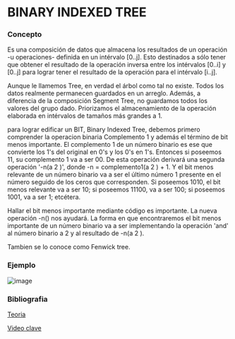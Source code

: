 # BINARY INDEXED TREE 

### Concepto
Es una composición de datos que almacena los resultados de un operación -u operaciones- definida en un intérvalo [0..j]. Esto destinados a sólo tener que obtener el resultado de la operación inversa entre los intérvalos [0..i] y [0..j] para lograr tener el resultado de la operación para el intérvalo [i..j].

 Aunque le llamemos Tree, en verdad el árbol como tal no existe. Todos los datos realmente permanecen guardados en un arreglo. Además, a diferencia de la composición Segment Tree, no guardamos todos los valores del grupo dado. Priorizamos el almacenamiento de la operación elaborada en intérvalos de tamaños más grandes a 1.

 para lograr edificar un BIT, Binary Indexed Tree, debemos primero comprender la operacion binaria Complemento 1 y además el término de bit menos importante. El complemento 1 de un número binario es ese que convierte los 1's del original en 0's y los 0's en 1's. Entonces si poseemos 11, su complemento 1 va a ser 00. De esta operación derivará una segunda operación '-n(a 2 )', donde -n = complemento1(a 2 ) + 1. Y el bit menos relevante de un número binario va a ser el último número 1 presente en el número seguido de los ceros que corresponden. Si poseemos 1010, el bit menos relevante va a ser 10; si poseemos 11100, va a ser 100; si poseemos 1001, va a ser 1; etcétera.

 Hallar el bit menos importante mediante código es importante. La nueva operación -n() nos ayudará. La forma en que encontraremos el bit menos importante de un número binario va a ser implementando la operación 'and' al número binario a 2 y al resultado de -n(a 2 ). 
 
 Tambien se lo conoce como Fenwick tree.

### Ejemplo 
![image](https://user-images.githubusercontent.com/102009436/193955622-a6f5c474-ab9b-4f7c-8970-e8d99a958066.png)


### Bibliografia 
[Teoria](https://cp-algorithms.com/data_structures/fenwick.html)

[Video clave](https://www.youtube.com/watch?v=4SNzC4uNmTA)
